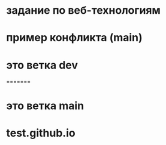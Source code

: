 # задание по веб-технологиям
# пример конфликта (main)
# это ветка dev
=======
# это ветка main
# test.github.io
